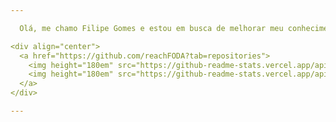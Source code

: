```yaml
---

  Olá, me chamo Filipe Gomes e estou em busca de melhorar meu conhecimento como programador.

<div align="center">
  <a href="https://github.com/reachFODA?tab=repositories">
    <img height="180em" src="https://github-readme-stats.vercel.app/api/top-langs/?username=reachFODA&layout=compact&langs_count=7&theme=react&hide_border=true&hide=makefile,handlebars,html"/>
    <img height="180em" src="https://github-readme-stats.vercel.app/api?username=reachFODA&show_icons=true&theme=react&include_all_commits=true&count_private=true&hide_border=true"/>
  </a>
</div>

---
```

